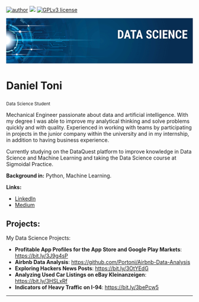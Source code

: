 [![author](https://img.shields.io/badge/author-danieltoni-red.svg)](https://www.linkedin.com/in/daniel-toni-b35b14204/) [![](https://img.shields.io/badge/python-3.7+-blue.svg)](https://www.python.org/downloads/release/python-365/) [![GPLv3 license](https://img.shields.io/badge/License-GPLv3-blue.svg)](http://perso.crans.org/besson/LICENSE.html)

<p align="center">
  <img src="banner.png" >
</p>

# Daniel Toni
<sub>Data Science Student</sub>

Mechanical Engineer passionate about data and artificial intelligence. With my degree I was able to improve my analytical thinking and solve problems quickly and with quality. Experienced in working with teams by participating in projects in the junior company within the university and in my internship, in addition to having business experience.

Currently studying on the DataQuest platform to improve knowledge in Data Science and Machine Learning and taking the Data Science course at Sigmoidal Practice.


**Background in:** Python, Machine Learning.

**Links:**
* [LinkedIn](https://www.linkedin.com/in/daniel-toni-b35b14204/)
* [Medium](https://medium.com/@danielportotoni)


## Projects:
My Data Science Projects:

* **Profitable App Profiles for the App Store and Google Play Markets**: https://bit.ly/3J9g4sP
* **Airbnb Data Analysis**: https://github.com/Portoni/Airbnb-Data-Analysis
* **Exploring Hackers News Posts**: https://bit.ly/3OtYEdG
* **Analyzing Used Car Listings on eBay Kleinanzeigen**: https://bit.ly/3HSLxRf
* **Indicators of Heavy Traffic on I-94**: https://bit.ly/3bePcw5

---
